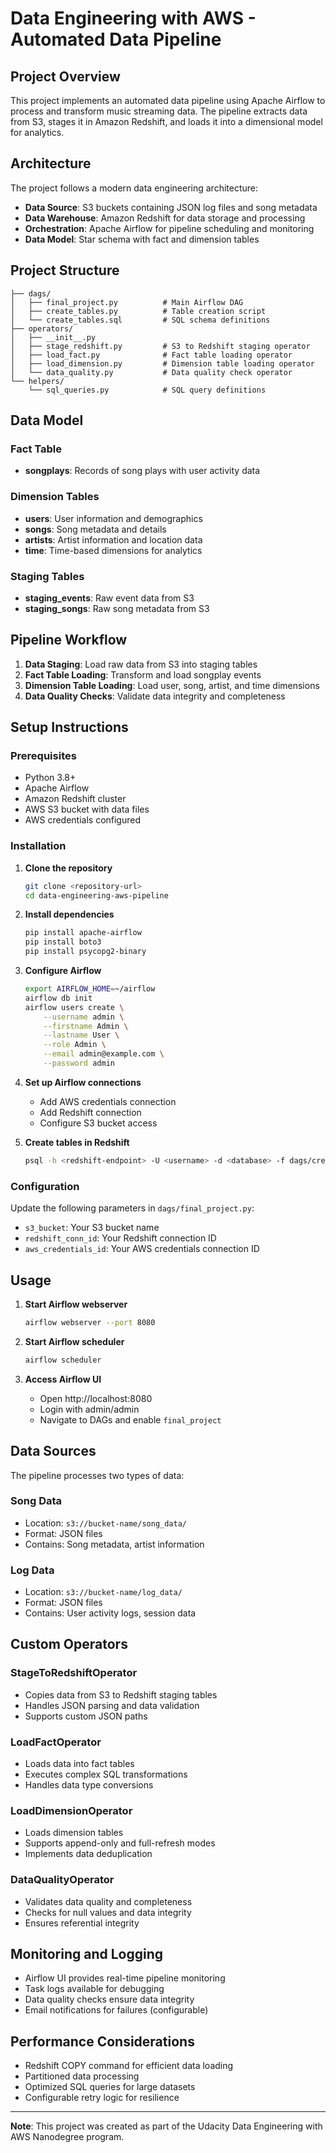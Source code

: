 # Data Engineering with AWS - Automated Data Pipeline

## Project Overview

This project implements an automated data pipeline using Apache Airflow to process and transform music streaming data. The pipeline extracts data from S3, stages it in Amazon Redshift, and loads it into a dimensional model for analytics.

## Architecture

The project follows a modern data engineering architecture:

- **Data Source**: S3 buckets containing JSON log files and song metadata
- **Data Warehouse**: Amazon Redshift for data storage and processing
- **Orchestration**: Apache Airflow for pipeline scheduling and monitoring
- **Data Model**: Star schema with fact and dimension tables

## Project Structure

```
├── dags/
│   ├── final_project.py          # Main Airflow DAG
│   ├── create_tables.py          # Table creation script
│   └── create_tables.sql         # SQL schema definitions
├── operators/
│   ├── __init__.py
│   ├── stage_redshift.py         # S3 to Redshift staging operator
│   ├── load_fact.py              # Fact table loading operator
│   ├── load_dimension.py         # Dimension table loading operator
│   └── data_quality.py           # Data quality check operator
└── helpers/
    └── sql_queries.py            # SQL query definitions
```

## Data Model

### Fact Table
- **songplays**: Records of song plays with user activity data

### Dimension Tables
- **users**: User information and demographics
- **songs**: Song metadata and details
- **artists**: Artist information and location data
- **time**: Time-based dimensions for analytics

### Staging Tables
- **staging_events**: Raw event data from S3
- **staging_songs**: Raw song metadata from S3

## Pipeline Workflow

1. **Data Staging**: Load raw data from S3 into staging tables
2. **Fact Table Loading**: Transform and load songplay events
3. **Dimension Table Loading**: Load user, song, artist, and time dimensions
4. **Data Quality Checks**: Validate data integrity and completeness

## Setup Instructions

### Prerequisites

- Python 3.8+
- Apache Airflow
- Amazon Redshift cluster
- AWS S3 bucket with data files
- AWS credentials configured

### Installation

1. **Clone the repository**
   ```bash
   git clone <repository-url>
   cd data-engineering-aws-pipeline
   ```

2. **Install dependencies**
   ```bash
   pip install apache-airflow
   pip install boto3
   pip install psycopg2-binary
   ```

3. **Configure Airflow**
   ```bash
   export AIRFLOW_HOME=~/airflow
   airflow db init
   airflow users create \
       --username admin \
       --firstname Admin \
       --lastname User \
       --role Admin \
       --email admin@example.com \
       --password admin
   ```

4. **Set up Airflow connections**
   - Add AWS credentials connection
   - Add Redshift connection
   - Configure S3 bucket access

5. **Create tables in Redshift**
   ```bash
   psql -h <redshift-endpoint> -U <username> -d <database> -f dags/create_tables.sql
   ```

### Configuration

Update the following parameters in `dags/final_project.py`:

- `s3_bucket`: Your S3 bucket name
- `redshift_conn_id`: Your Redshift connection ID
- `aws_credentials_id`: Your AWS credentials connection ID

## Usage

1. **Start Airflow webserver**
   ```bash
   airflow webserver --port 8080
   ```

2. **Start Airflow scheduler**
   ```bash
   airflow scheduler
   ```

3. **Access Airflow UI**
   - Open http://localhost:8080
   - Login with admin/admin
   - Navigate to DAGs and enable `final_project`

## Data Sources

The pipeline processes two types of data:

### Song Data
- Location: `s3://bucket-name/song_data/`
- Format: JSON files
- Contains: Song metadata, artist information

### Log Data
- Location: `s3://bucket-name/log_data/`
- Format: JSON files
- Contains: User activity logs, session data

## Custom Operators

### StageToRedshiftOperator
- Copies data from S3 to Redshift staging tables
- Handles JSON parsing and data validation
- Supports custom JSON paths

### LoadFactOperator
- Loads data into fact tables
- Executes complex SQL transformations
- Handles data type conversions

### LoadDimensionOperator
- Loads dimension tables
- Supports append-only and full-refresh modes
- Implements data deduplication

### DataQualityOperator
- Validates data quality and completeness
- Checks for null values and data integrity
- Ensures referential integrity

## Monitoring and Logging

- Airflow UI provides real-time pipeline monitoring
- Task logs available for debugging
- Data quality checks ensure data integrity
- Email notifications for failures (configurable)

## Performance Considerations

- Redshift COPY command for efficient data loading
- Partitioned data processing
- Optimized SQL queries for large datasets
- Configurable retry logic for resilience


---

**Note**: This project was created as part of the Udacity Data Engineering with AWS Nanodegree program. 